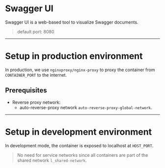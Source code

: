 # Swagger UI

Swagger UI is a web-based tool to visualize Swagger documents.

> default port: 8080


-------------------------------------------------------------------------------

# Setup in production environment

In production, we use `nginxproxy/nginx-proxy` to proxy the container from `CONTAINER_PORT` to the internet.

## Prerequisites

- Reverse proxy network:
  - auto-reverse-proxy network `auto-reverse-proxy-global-network`.

-------------------------------------------------------------------------------

# Setup in development environment

In development mode, the container is exposed to localhost at `HOST_PORT`.

> No need for service networks since all containers are part of the shared network `l_shared-network`.